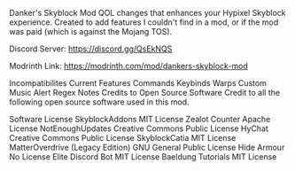 Danker's Skyblock Mod
QOL changes that enhances your Hypixel Skyblock experience. Created to add features I couldn't find in a mod, or if the mod was paid (which is against the Mojang TOS).

Discord Server: https://discord.gg/QsEkNQS

Modrinth Link: https://modrinth.com/mod/dankers-skyblock-mod

Incompatibilites
Current Features
Commands
Keybinds
Warps
Custom Music
Alert Regex
Notes
Credits to Open Source Software
Credit to all the following open source software used in this mod.

Software	License
SkyblockAddons	MIT License
Zealot Counter	Apache License
NotEnoughUpdates	Creative Commons Public License
HyChat	Creative Commons Public License
SkyblockCatia	MIT License
MatterOverdrive (Legacy Edition)	GNU General Public License
Hide Armour	No License
Elite Discord Bot	MIT License
Baeldung Tutorials	MIT License
